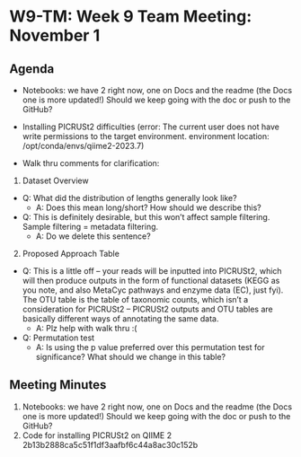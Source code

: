 # W9-TM: Week 9 Team Meeting: November 1

## Agenda
* Notebooks: we have 2 right now, one on Docs and the readme (the Docs one is more updated!) Should we keep going with the doc or push to the GitHub?
* Installing PICRUSt2 difficulties (error: The current user does not have write permissions to the target environment.
  environment location: /opt/conda/envs/qiime2-2023.7)

* Walk thru comments for clarification:
1. Dataset Overview
- Q: What did the distribution of lengths generally look like? 
  - A: Does this mean long/short? How should we describe this?
- Q: This is definitely desirable, but this won’t affect sample filtering. Sample filtering = metadata filtering. 
  - A: Do we delete this sentence?
2. Proposed Approach Table
- Q: This is a little off – your reads will be inputted into PICRUSt2, which will then produce outputs in the form of functional datasets (KEGG as you note, and also MetaCyc pathways and enzyme data (EC), just fyi). The OTU table is the table of taxonomic counts, which isn’t a consideration for PICRUSt2 – PICRUSt2 outputs and OTU tables are basically different ways of annotating the same data. 
  - A: Plz help with walk thru :( 
- Q: Permutation test
  - A: Is using the p value preferred over this permutation test for significance? What should we change in this table?

## Meeting Minutes
1. Notebooks: we have 2 right now, one on Docs and the readme (the Docs one is more updated!) Should we keep going with the doc or push to the GitHub?
2. Code for installing PICRUSt2 on QIIME 2
2b13b2888ca5c51f1df3aafbf6c44a8ac30c152b
